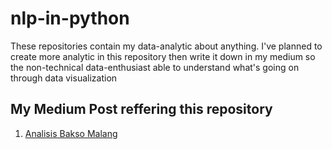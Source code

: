 # nlp-in-python
These repositories contain my data-analytic about anything. I've planned to create more analytic in this repository then write it down in my medium so the non-technical data-enthusiast able to understand what's going on through data visualization

## My Medium Post reffering this repository
1. [Analisis Bakso Malang](https://medium.com/@renaldybrada/analisis-bakso-malang-d77a2cf984aa)
